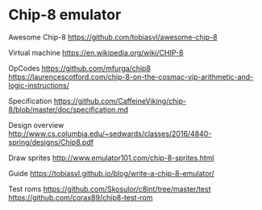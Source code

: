 # Chip-8 emulator

Awesome Chip-8
https://github.com/tobiasvl/awesome-chip-8

Virtual machine
https://en.wikipedia.org/wiki/CHIP-8

OpCodes
https://github.com/mfurga/chip8
https://laurencescotford.com/chip-8-on-the-cosmac-vip-arithmetic-and-logic-instructions/

Specification
https://github.com/CaffeineViking/chip-8/blob/master/doc/specification.md

Design overview
http://www.cs.columbia.edu/~sedwards/classes/2016/4840-spring/designs/Chip8.pdf

Draw sprites
http://www.emulator101.com/chip-8-sprites.html

Guide
https://tobiasvl.github.io/blog/write-a-chip-8-emulator/

Test roms
https://github.com/Skosulor/c8int/tree/master/test
https://github.com/corax89/chip8-test-rom
